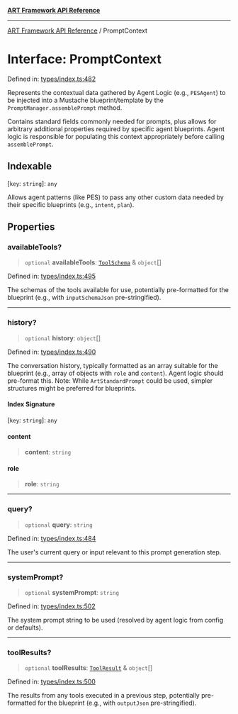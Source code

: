 [**ART Framework API Reference**](../README.md)

***

[ART Framework API Reference](../README.md) / PromptContext

# Interface: PromptContext

Defined in: [types/index.ts:482](https://github.com/hashangit/ART/blob/3153790647102134b487bb6168bd208568e6a8ad/src/types/index.ts#L482)

Represents the contextual data gathered by Agent Logic (e.g., `PESAgent`) to be injected
into a Mustache blueprint/template by the `PromptManager.assemblePrompt` method.

Contains standard fields commonly needed for prompts, plus allows for arbitrary
additional properties required by specific agent blueprints. Agent logic is responsible
for populating this context appropriately before calling `assemblePrompt`.

## Indexable

\[`key`: `string`\]: `any`

Allows agent patterns (like PES) to pass any other custom data needed by their specific blueprints (e.g., `intent`, `plan`).

## Properties

### availableTools?

> `optional` **availableTools**: [`ToolSchema`](ToolSchema.md) & `object`[]

Defined in: [types/index.ts:495](https://github.com/hashangit/ART/blob/3153790647102134b487bb6168bd208568e6a8ad/src/types/index.ts#L495)

The schemas of the tools available for use, potentially pre-formatted for the blueprint
(e.g., with `inputSchemaJson` pre-stringified).

***

### history?

> `optional` **history**: `object`[]

Defined in: [types/index.ts:490](https://github.com/hashangit/ART/blob/3153790647102134b487bb6168bd208568e6a8ad/src/types/index.ts#L490)

The conversation history, typically formatted as an array suitable for the blueprint
(e.g., array of objects with `role` and `content`). Agent logic should pre-format this.
Note: While `ArtStandardPrompt` could be used, simpler structures might be preferred for blueprints.

#### Index Signature

\[`key`: `string`\]: `any`

#### content

> **content**: `string`

#### role

> **role**: `string`

***

### query?

> `optional` **query**: `string`

Defined in: [types/index.ts:484](https://github.com/hashangit/ART/blob/3153790647102134b487bb6168bd208568e6a8ad/src/types/index.ts#L484)

The user's current query or input relevant to this prompt generation step.

***

### systemPrompt?

> `optional` **systemPrompt**: `string`

Defined in: [types/index.ts:502](https://github.com/hashangit/ART/blob/3153790647102134b487bb6168bd208568e6a8ad/src/types/index.ts#L502)

The system prompt string to be used (resolved by agent logic from config or defaults).

***

### toolResults?

> `optional` **toolResults**: [`ToolResult`](ToolResult.md) & `object`[]

Defined in: [types/index.ts:500](https://github.com/hashangit/ART/blob/3153790647102134b487bb6168bd208568e6a8ad/src/types/index.ts#L500)

The results from any tools executed in a previous step, potentially pre-formatted for the blueprint
(e.g., with `outputJson` pre-stringified).
